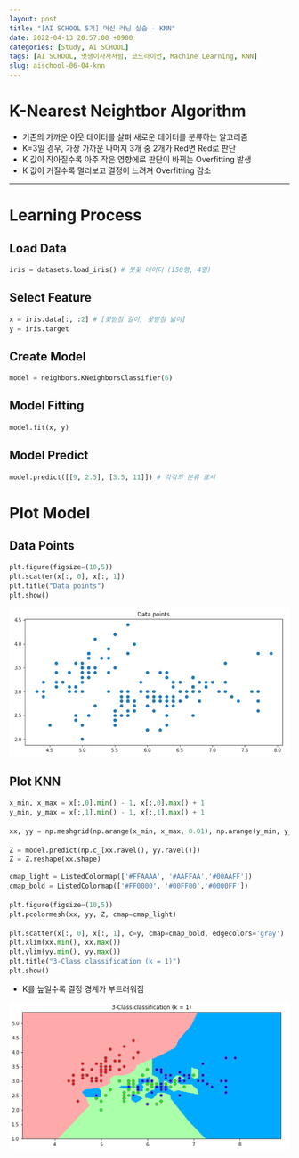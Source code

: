 ```yaml
---
layout: post
title: "[AI SCHOOL 5기] 머신 러닝 실습 - KNN"
date: 2022-04-13 20:57:00 +0900
categories: [Study, AI SCHOOL]
tags: [AI SCHOOL, 멋쟁이사자처럼, 코드라이언, Machine Learning, KNN]
slug: aischool-06-04-knn
---
```


# K-Nearest Neightbor Algorithm
- 기존의 가까운 이웃 데이터를 살펴 새로운 데이터를 분류하는 알고리즘
- K=3일 경우, 가장 가까운 나머지 3개 중 2개가 Red면 Red로 판단
- K 값이 작아질수록 아주 작은 영향에로 판단이 바뀌는 Overfitting 발생
- K 값이 커질수록 멀리보고 결정이 느려져 Overfitting 감소

---

# Learning Process

## Load Data

```python
iris = datasets.load_iris() # 붓꽃 데이터 (150행, 4열)
```

## Select Feature

```python
x = iris.data[:, :2] # [꽃받침 길이, 꽃받침 넓이]
y = iris.target
```

## Create Model

```python
model = neighbors.KNeighborsClassifier(6)
```

## Model Fitting

```python
model.fit(x, y)
```

## Model Predict

```python
model.predict([[9, 2.5], [3.5, 11]]) # 각각의 분류 표시
```

# Plot Model

## Data Points

```python
plt.figure(figsize=(10,5))
plt.scatter(x[:, 0], x[:, 1])
plt.title("Data points")
plt.show()
```

![knn](https://github.com/minyeamer/til/blob/main/.media/study/ai-school/06-machine-learning/04-knn/knn.png?raw=true)

## Plot KNN

```python
x_min, x_max = x[:,0].min() - 1, x[:,0].max() + 1
y_min, y_max = x[:,1].min() - 1, x[:,1].max() + 1

xx, yy = np.meshgrid(np.arange(x_min, x_max, 0.01), np.arange(y_min, y_max, 0.01))

Z = model.predict(np.c_[xx.ravel(), yy.ravel()]) 
Z = Z.reshape(xx.shape)
```

```python
cmap_light = ListedColormap(['#FFAAAA', '#AAFFAA','#00AAFF'])
cmap_bold = ListedColormap(['#FF0000', '#00FF00','#0000FF'])

plt.figure(figsize=(10,5))
plt.pcolormesh(xx, yy, Z, cmap=cmap_light)

plt.scatter(x[:, 0], x[:, 1], c=y, cmap=cmap_bold, edgecolors='gray')
plt.xlim(xx.min(), xx.max())
plt.ylim(yy.min(), yy.max())
plt.title("3-Class classification (k = 1)")
plt.show()
```

- K를 높일수록 결정 경계가 부드러워짐

![knn-color](https://github.com/minyeamer/til/blob/main/.media/study/ai-school/06-machine-learning/04-knn/knn-color.png?raw=true)